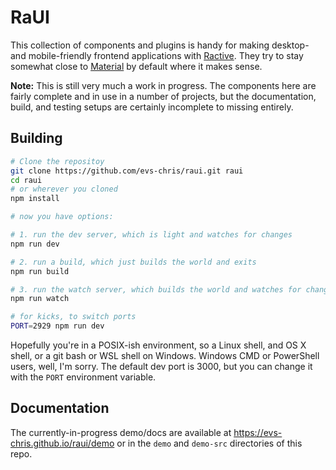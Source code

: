 # RaUI

This collection of components and plugins is handy for making desktop- and mobile-friendly frontend applications with [Ractive](https://ractive.js.org). They try to stay somewhat close to [Material](https://material.io/) by default where it makes sense.

__Note:__ This is still very much a work in progress. The components here are fairly complete and in use in a number of projects, but the documentation, build, and testing setups are certainly incomplete to missing entirely.

## Building

```sh
# Clone the repositoy
git clone https://github.com/evs-chris/raui.git raui
cd raui
# or wherever you cloned
npm install

# now you have options:

# 1. run the dev server, which is light and watches for changes
npm run dev

# 2. run a build, which just builds the world and exits
npm run build

# 3. run the watch server, which builds the world and watches for changes
npm run watch

# for kicks, to switch ports
PORT=2929 npm run dev
```


Hopefully you're in a POSIX-ish environment, so a Linux shell, and OS X shell, or a git bash or WSL shell on Windows. Windows CMD or PowerShell users, well, I'm sorry. The default dev port is 3000, but you can change it with the `PORT` environment variable.

## Documentation

The currently-in-progress demo/docs are available at https://evs-chris.github.io/raui/demo or in the `demo` and `demo-src` directories of this repo.
